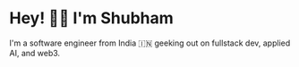 <h1>Hey! 👋🏼 I'm Shubham</h1>

<p>I'm a software engineer from India 🇮🇳 geeking out on fullstack dev, applied AI, and web3.</p>

<!-- <br/>

<p >
  <img src="https://github-readme-stats.vercel.app/api/top-langs/?username=Stroller15&layout=compact&langs_count=10&theme=blue-green" height="200"/>
  <img src="https://github-readme-stats.vercel.app/api?username=Stroller15&show_icons=true&theme=blue-green&rank_icon=github" width="500" height="200"/>
</p>
